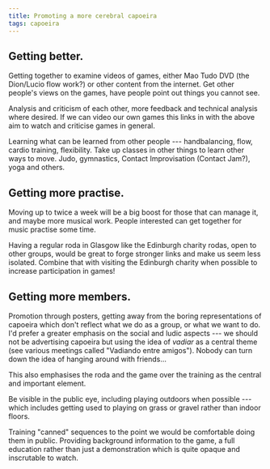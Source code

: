 ```yaml
---
title: Promoting a more cerebral capoeira
tags: capoeira
---
```


## Getting better.

Getting together to examine videos of games, either Mao Tudo DVD (the
Dion/Lucio flow work?) or other content from the internet. Get other
people's views on the games, have people point out things you cannot see.

Analysis and criticism of each other, more feedback and technical analysis
where desired. If we can video our own games this links in with the above
aim to watch and criticise games in general.

Learning what can be learned from other people --- handbalancing, flow,
cardio training, flexibility. Take up classes in other things to learn
other ways to move. Judo, gymnastics, Contact Improvisation (Contact
Jam?), yoga and others.

## Getting more practise.

Moving up to twice a week will be a big boost for those that can manage
it, and maybe more musical work. People interested can get together for
music practise some time.

Having a regular roda in Glasgow like the Edinburgh charity rodas, open to
other groups, would be great to forge stronger links and make us seem less
isolated. Combine that with visiting the Edinburgh charity when possible
to increase participation in games!

## Getting more members.

Promotion through posters, getting away from the boring representations of
capoeira which don't reflect what we do as a group, or what we want to do.
I'd prefer a greater emphasis on the social and ludic aspects --- we
should not be advertising capoeira but using the idea of _vadiar_ as a
central theme (see various meetings called "Vadiando entre amigos"). Nobody
can turn down the idea of hanging around with friends...

This also emphasises the roda and the game over the training as the
central and important element.

Be visible in the public eye, including playing outdoors when possible ---
which includes getting used to playing on grass or gravel rather than
indoor floors.

Training "canned" sequences to the point we would be comfortable doing
them in public. Providing background information to the game, a full
education rather than just a demonstration which is quite opaque and
inscrutable to watch.

